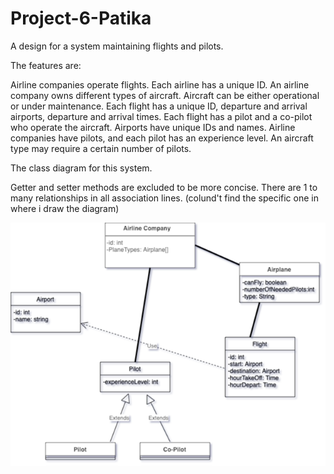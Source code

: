 # Project-6-Patika
A design for a system maintaining flights and pilots.

The features are:

Airline companies operate flights. Each airline has a unique ID.
An airline company owns different types of aircraft.
Aircraft can be either operational or under maintenance.
Each flight has a unique ID, departure and arrival airports, departure and arrival times.
Each flight has a pilot and a co-pilot who operate the aircraft.
Airports have unique IDs and names.
Airline companies have pilots, and each pilot has an experience level.
An aircraft type may require a certain number of pilots.

The class diagram for this system.

Getter and setter methods are excluded to be more concise.
There are 1 to many relationships in all association lines. (colund't find the specific one in where i draw the diagram) 

![diagram image](https://github.com/simay-uygur/Project-6-Patika/blob/main/imagep6.png)






